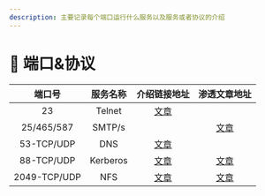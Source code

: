 ```yaml
---
description: 主要记录每个端口运行什么服务以及服务或者协议的介绍
---
```


# 🔧 端口&协议

|      端口号     |   服务名称   |                       介绍链接地址                       |                   渗透文章地址                  |
| :----------: | :------: | :------------------------------------------------: | :---------------------------------------: |
|      23      |  Telnet  | [文章](../../网络&系统/duan-kou-xie-yi/telnet-xie-yi.md) |                                           |
|  25/465/587  |  SMTP/s  |                                                    |  [文章](../../工具/端口&服务/25-465-587-smtp-s/)  |
|  53-TCP/UDP  |    DNS   |             [文章](../../权限提升/协议/dns.md)             |                                           |
|  88-TCP/UDP  | Kerberos |               [文章](<Kerberos 介绍.md>)               | [文章](../../工具/端口&服务/88-tcp-udp-kerberos/) |
| 2049-TCP/UDP |    NFS   |                [文章](nfs-jie-shao.md)               |  [文章](../../工具/端口&服务/2049-TCP\&UDP-NFS/)  |
